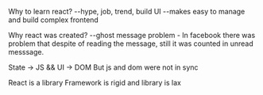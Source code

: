 Why to learn react?
--hype, job, trend, build UI
--makes easy to manage and build complex frontend

Why react was created?
--ghost message problem - In facebook there was problem that despite of reading the message, still it was counted in unread messsage.

State -> JS  && UI -> DOM
But js and dom were not in sync

React is a library
Framework is rigid and library is lax